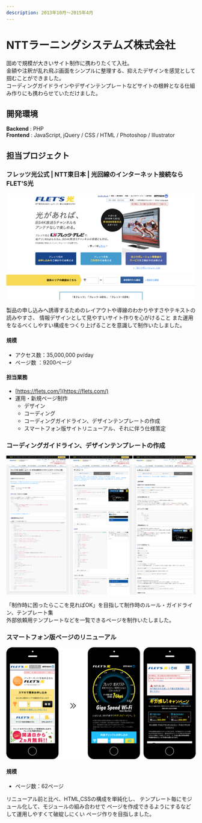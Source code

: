```yaml
---
description: 2013年10月～2015年4月
---
```


# NTTラーニングシステムズ株式会社

固めで規模が大きいサイト制作に携わりたくて入社。\
金額や注釈が乱れ飛ぶ画面をシンプルに整理する、抑えたデザインを感覚として掴むことができました。\
コーディングガイドラインやデザインテンプレートなどサイトの根幹となる仕組み作りにも携わらせていただけました。

## 開発環境

**Backend** : PHP\
**Frontend** : JavaScript, jQuery / CSS / HTML / Photoshop / Illustrator

## 担当プロジェクト

### フレッツ光公式 | NTT東日本 | 光回線のインターネット接続ならFLET'S光

![フレッツ光公式 | NTT東日本 | 光回線のインターネット接続ならFLET'S光](<../.gitbook/assets/image (6).png>)

製品の申し込みへ誘導するためのレイアウトや導線のわかりやすさやテキストの読みやすさ、 情報デザインとして見やすいサイト作りを心がけること また運用をなるべくしやすい構成をつくり上げることを意識して制作いたしました。

#### 規模

* アクセス数：35,000,000 pv/day
* ページ数 ：9200ページ

#### 担当業務

* [https://flets.com/](https://flets.com/)
* 運用・新規ページ制作
  * デザイン
  * コーディング
  * コーディングガイドライン、デザインテンプレートの作成
  * スマートフォン版サイトリニューアル、それに伴う仕様策定

### コーディングガイドライン、デザインテンプレートの作成

![コーディングガイドライン、デザインテンプレート](<../.gitbook/assets/image (32).png>)

「制作時に困ったらここを見ればOK」を目指して制作時のルール・ガイドライン、テンプレート集\
外部依頼用テンプレートなどを一覧できるページを制作いたしました。

### スマートフォン版ページのリニューアル

![スマートフォン版ページのリニューアル](<../.gitbook/assets/image (20).png>)

#### 規模

* ページ数：62ページ

リニューアル前と比べ、HTML,CSSの構成を単純化し、 テンプレート毎にモジュール化して、モジュールの組み合わせで ページを作成できるようにするなどして運用しやすくて破綻しにくい ページ作りを目指しました。



